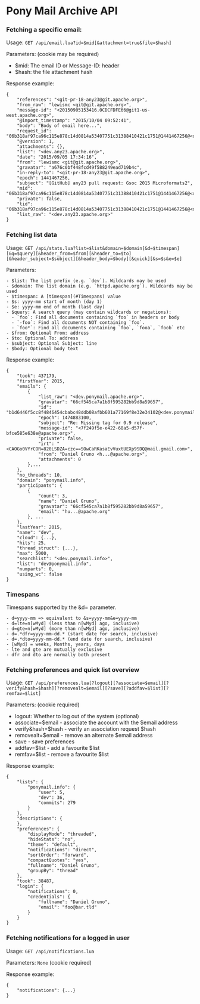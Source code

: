 # Pony Mail Archive API

### Fetching a specific email:

Usage:
`GET /api/email.lua?id=$mid[&attachment=true&file=$hash]`

Parameters: (cookie may be required)
  - $mid: The email ID or Message-ID: header
  - $hash: the file attachment hash

Response example:

~~~
{
    "references": "<git-pr-18-any23@git.apache.org>",
    "from_raw": "lewismc <git@git.apache.org>",
    "message-id": "<20150905153416.0CDCFDFE66@git1-us-west.apache.org>",
    "@import_timestamp": "2015/10/04 09:52:41",
    "body": "Body of email here...",
    "request_id": "06b318af97ca96c115e878c14d0814a53407751c31388410421c1751@1441467256@<dev.any23.apache.org>",
    "@version": 1,
    "attachments": {},
    "list": "<dev.any23.apache.org>",
    "date": "2015/09/05 17:34:16",
    "from": "lewismc <git@git.apache.org>",
    "gravatar": "a676c0bf448fcd49f588249ead719b4c",
    "in-reply-to": "<git-pr-18-any23@git.apache.org>",
    "epoch": 1441467256,
    "subject": "[GitHub] any23 pull request: Gsoc 2015 Microformats2",
    "mid": "06b318af97ca96c115e878c14d0814a53407751c31388410421c1751@1441467256@<dev.any23.apache.org>",
    "private": false,
    "tid": "06b318af97ca96c115e878c14d0814a53407751c31388410421c1751@1441467256@<dev.any23.apache.org>",
    "list_raw": "<dev.any23.apache.org>"
}
~~~


### Fetching list data
Usage:
`GET /api/stats.lua?list=$list&domain=$domain[&d=$timespan][&q=$query][&header_from=$from][&header_to=$to][&header_subject=$subject][&header_body=$body][&quick][&s=$s&e=$e]`

Parameters:

    - $list: The list prefix (e.g. `dev`). Wildcards may be used
    - $domain: The list domain (e.g. `httpd.apache.org`). Wildcards may be used
    - $timespan: A [timespan](#Timespans) value
    - $s: yyyy-mm start of month (day 1)
    - $e: yyyy-mm end of month (last day)
    - $query: A search query (may contain wildcards or negations):
      - `foo`: Find all documents containing `foo` in headers or body
      - `-foo`: Find all documents NOT containing `foo`.
      - `foo*`: Find all documents containing `foo`, `fooa`, `foob` etc
    - $from: Optional From: address
    - $to: Optional To: address
    - $subject: Optional Subject: line
    - $body: Optional body text
    
Response example:

~~~
{
    "took": 437179,
    "firstYear": 2015,
    "emails": {
        {
            "list_raw": "<dev.ponymail.apache.org>",
            "gravatar": "66cf545ca7a1b8f595282bb9d8a59657",
            "id": "b1d6446f5cc8f4846454cbabc48ddb08afbb601a77169f8e32e34102@<dev.ponymail.apache.org>",
            "epoch": 1474883100,
            "subject": "Re: Missing tag for 0.9 release",
            "message-id": "<7f249f5e-e422-68a5-d57f-bfce585e638e@apache.org>",
            "private": false,
            "irt": "<CAOGo0VYrCOR=820LSDZA=czc==SOwCaRKasaEvVuxtUEXp9SDQ@mail.gmail.com>",
            "from": "Daniel Gruno <h...@apache.org>",
            "attachments": 0
        },...
    },
    "no_threads": 10,
    "domain": "ponymail.info",
    "participants": {
        {
            "count": 3,
            "name": "Daniel Gruno",
            "gravatar": "66cf545ca7a1b8f595282bb9d8a59657",
            "email": "hu...@apache.org"
        }, ...
    },
    "lastYear": 2015,
    "name": "dev",
    "cloud": {...},
    "hits": 25,
    "thread_struct": {...},
    "max": 5000,
    "searchlist": "<dev.ponymail.info>",
    "list": "dev@ponymail.info",
    "numparts": 0,
    "using_wc": false
}
~~~

### <a name="Timespans"></a>Timespans

Timespans supported by the &d= parameter.

    - d=yyyy-mm => equivalent to &s=yyyy-mm&e=yyyy-mm
    - d=lte=n[wMyd] (less than n[wMyd] ago, inclusive)
    - d=gte=n[wMyd] (more than n[wMyd] ago, inclusive)
    - d=.*dfr=yyyy-mm-dd.* (start date for search, inclusive)
    - d=.*dto=yyyy-mm-dd.* (end date for search, inclusive)
    - [wMyd] = weeks, Months, years, days
    - lte and gte are mutually exclusive
    - dfr and dto are normally both present

### Fetching preferences and quick list overview
Usage:
`GET /api/preferences.lua[?logout][?associate=$email][?verify&hash=$hash][?removealt=$email][?save][?addfav=$list][?remfav=$list]`

Parameters: (cookie required)
  - logout: Whether to log out of the system (optional)
  - associate=$email - associate the account with the $email address
  - verify&hash=$hash - verify an association request $hash
  - removealt=$email - remove an alternate $email address
  - save - save preferences
  - addfav=$list - add a favourite $list
  - remfav=$list - remove a favourite $list


Response example:

~~~
{
    "lists": {
        "ponymail.info": {
            "user": 5,
            "dev": 36,
            "commits": 279
        }
    },
    "descriptions": {
    },
    "preferences": {
        "displayMode": "threaded",
        "hideStats": "no",
        "theme": "default",
        "notifications": "direct",
        "sortOrder": "forward",
        "compactQuotes": "yes",
        "fullname": "Daniel Gruno",
        "groupBy": "thread"
    },
    "took": 38487,
    "login": {
        "notifications": 0,
        "credentials": {
            "fullname": "Daniel Gruno",
            "email": "foo@bar.tld"
        }
    }
}
~~~


### Fetching notifications for a logged in user
Usage:
`GET /api/notifications.lua`

Parameters: `None` (cookie required)


Response example:

~~~
{
    "notifications": {...}
}
~~~

